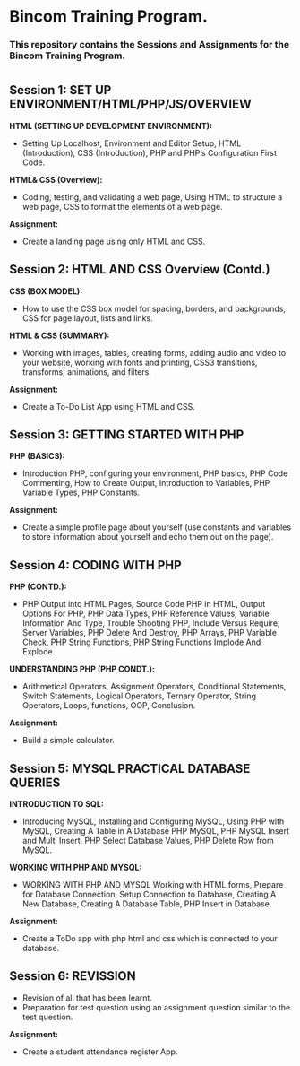 # Bincom Training Program.
### **This repository contains the Sessions and Assignments for the Bincom Training Program.**
#

## Session 1: SET UP ENVIRONMENT/HTML/PHP/JS/OVERVIEW
**HTML (SETTING UP DEVELOPMENT ENVIRONMENT):**
- Setting Up Localhost, Environment and Editor Setup, HTML (Introduction), CSS (Introduction), PHP and PHP’s Configuration First Code.

**HTML& CSS (Overview):**
- Coding, testing, and validating a web page, Using HTML to structure a web page, CSS to format the elements of a web page.

**Assignment:**
- Create a landing page using only HTML and CSS.


## Session 2: HTML AND CSS Overview (Contd.)
**CSS (BOX MODEL):**
- How to use the CSS box model for spacing, borders, and backgrounds, CSS for page layout, lists and links.

**HTML & CSS (SUMMARY):**
- Working with images, tables, creating forms, adding audio and video to your website, working with fonts and printing, CSS3 transitions, transforms, animations, and filters.

**Assignment:**
- Create a To-Do List App using HTML and CSS.


## Session 3: GETTING STARTED WITH PHP 
**PHP (BASICS):**
- Introduction PHP, configuring your environment, PHP basics, PHP Code Commenting, How to Create Output, Introduction to Variables, PHP Variable Types, PHP Constants.

**Assignment:**
- Create a simple profile page about yourself (use constants and variables to store information about yourself and echo them out on the page).


## Session 4: CODING WITH PHP 
**PHP (CONTD.):**
- PHP Output into HTML Pages, Source Code PHP in HTML, Output Options For PHP, PHP Data Types, PHP Reference Values, Variable Information And Type, Trouble Shooting PHP, Include Versus Require, Server Variables, PHP Delete And Destroy, PHP Arrays, PHP Variable Check, PHP String Functions, PHP String Functions Implode And Explode.

**UNDERSTANDING PHP (PHP CONDT.):**
- Arithmetical Operators, Assignment Operators, Conditional Statements, Switch Statements, Logical Operators, Ternary Operator, String Operators, Loops, functions, OOP, Conclusion.

**Assignment:**
- Build a simple calculator.


## Session 5: MYSQL PRACTICAL DATABASE QUERIES
**INTRODUCTION TO SQL:**
- Introducing MySQL, Installing and Configuring MySQL, Using PHP with MySQL, Creating A Table in A Database PHP MySQL, PHP MySQL Insert and Multi Insert, PHP Select Database Values, PHP Delete Row from MySQL.

**WORKING WITH PHP AND MYSQL:**
- WORKING WITH PHP AND MYSQL
Working with HTML forms, Prepare for Database Connection, Setup Connection to Database, Creating A New Database, Creating A Database Table, PHP Insert in Database.

**Assignment:**
- Create a ToDo app with php html and css  which is connected to your database.



## Session 6: REVISSION
- Revision of all that has been learnt.
- Preparation for test question using an assignment question similar to the test question.

**Assignment:**
- Create a student attendance register App.
